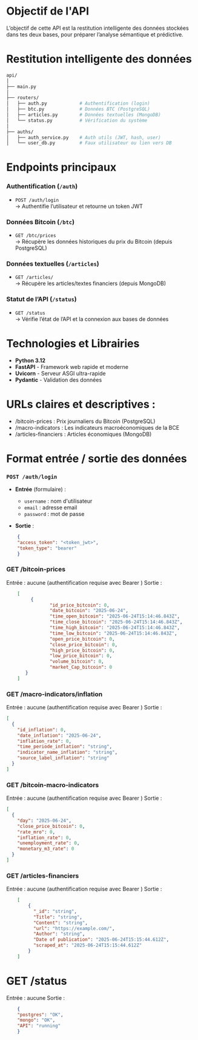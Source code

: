# Objectif de l'API
L’objectif de cette API est la restitution intelligente des données stockées dans tes deux bases, pour préparer l’analyse sémantique et prédictive.

# Restitution intelligente des données
```bash
api/
│
├── main.py
│
├── routers/
│   ├── auth.py            # Authentification (login)
│   ├── btc.py             # Données BTC (PostgreSQL)
│   ├── articles.py        # Données textuelles (MongoDB)
│   └── status.py          # Vérification du système
│
├── auths/
│   ├── auth_service.py    # Auth utils (JWT, hash, user)
│   └── user_db.py         # Faux utilisateur ou lien vers DB
```

#  Endpoints principaux
### Authentification (`/auth`)
- `POST /auth/login`  
  → Authentifie l’utilisateur et retourne un token JWT

### Données Bitcoin (`/btc`)
- `GET /btc/prices`  
  → Récupère les données historiques du prix du Bitcoin (depuis PostgreSQL)

###  Données textuelles (`/articles`)
- `GET /articles/`  
  → Récupère les articles/textes financiers (depuis MongoDB)

### Statut de l’API (`/status`)
- `GET /status`  
  → Vérifie l’état de l’API et la connexion aux bases de données


# Technologies et Librairies
- **Python 3.12**
- **FastAPI** - Framework web rapide et moderne
- **Uvicorn** - Serveur ASGI ultra-rapide
- **Pydantic** - Validation des données

# URLs claires et descriptives :
- /bitcoin-prices : Prix journaliers du Bitcoin (PostgreSQL)
- /macro-indicators : Les indicateurs macroéconomiques de la BCE
- /articles-financiers : Articles économiques (MongoDB)

# Format entrée / sortie des données

### `POST /auth/login`
- **Entrée** (formulaire) :
  - `username` : nom d'utilisateur
  - `email`     : adresse email
  - `password` : mot de passe

- **Sortie** :
```json
    {
    "access_token": "<token_jwt>",
    "token_type": "bearer"
    }
```

### GET /bitcoin-prices
Entrée : aucune (authentification requise avec Bearer <token>)
Sortie :
```json
    [
         {
                "id_price_bitcoin": 0,
                "date_bitcoin": "2025-06-24",
                "time_open_bitcoin": "2025-06-24T15:14:46.843Z",
                "time_close_bitcoin": "2025-06-24T15:14:46.843Z",
                "time_high_bitcoin": "2025-06-24T15:14:46.843Z",
                "time_low_bitcoin": "2025-06-24T15:14:46.843Z",
                "open_price_bitcoin": 0,
                "close_price_bitcoin": 0,
                "high_price_bitcoin": 0,
                "low_price_bitcoin": 0,
                "volume_bitcoin": 0,
                "market_Cap_bitcoin": 0
       }
    ]
```
### GET /macro-indicators/inflation
Entrée : aucune (authentification requise avec Bearer <token>)
Sortie :
```json
[
  {
    "id_inflation": 0,
    "date_inflation": "2025-06-24",
    "inflation_rate": 0,
    "time_periode_inflation": "string",
    "indicator_name_inflation": "string",
    "source_label_inflation": "string"
  }
]
```


### GET /bitcoin-macro-indicators
Entrée : aucune (authentification requise avec Bearer <token>)
Sortie :
```json
[
  {
    "day": "2025-06-24",
    "close_price_bitcoin": 0,
    "rate_mro": 0,
    "inflation_rate": 0,
    "unemployment_rate": 0,
    "monetary_m3_rate": 0
  }
]
```
### GET /articles-financiers
Entrée : aucune (authentification requise avec Bearer <token>)
Sortie :
```json
    [
        {
          "_id": "string",
          "Title": "string",
          "Content": "string",
          "url": "https://example.com/",
          "Author": "string",
          "Date of publication": "2025-06-24T15:15:44.612Z",
          "scraped_at": "2025-06-24T15:15:44.612Z"
        }
    ]
```
# GET /status
Entrée : aucune
Sortie :
```json
    {
    "postgres": "OK",
    "mongo": "OK",
    "API": "running"
    }
```